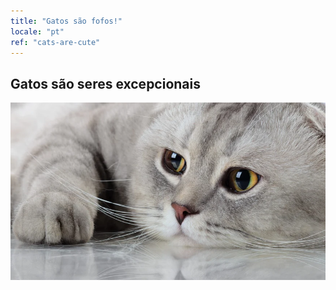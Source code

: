 ```yaml
---
title: "Gatos são fofos!"
locale: "pt"
ref: "cats-are-cute"
---
```


## Gatos são seres excepcionais

![A cute cat](./cutecat.webp)
